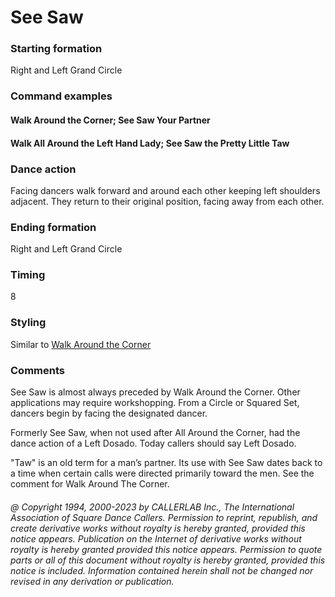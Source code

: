
# See Saw

### Starting formation

Right and Left Grand Circle

### Command examples

#### Walk Around the Corner; See Saw Your Partner
#### Walk All Around the Left Hand Lady; See Saw the Pretty Little Taw

### Dance action

Facing dancers walk forward and around each other
keeping left shoulders adjacent. They return to their original
position, facing away from each other.

### Ending formation

Right and Left Grand Circle

### Timing

8

### Styling

Similar to [Walk Around the Corner](all_around_the_corner.md)

### Comments

See Saw is almost always preceded by Walk Around the Corner. 
Other applications may require workshopping. 
From a Circle or Squared Set, dancers begin by facing the designated dancer.

Formerly See Saw, when not used after All Around the Corner, 
had the dance action of a Left Dosado. Today callers should say Left Dosado.

"Taw" is an old term for a man’s partner. Its use with See Saw dates back to a time 
when certain calls were directed primarily toward the men. 
See the comment for Walk Around The Corner.

###### @ Copyright 1994, 2000-2023 by CALLERLAB Inc., The International Association of Square Dance Callers. Permission to reprint, republish, and create derivative works without royalty is hereby granted, provided this notice appears. Publication on the Internet of derivative works without royalty is hereby granted provided this notice appears. Permission to quote parts or all of this document without royalty is hereby granted, provided this notice is included. Information contained herein shall not be changed nor revised in any derivation or publication.
